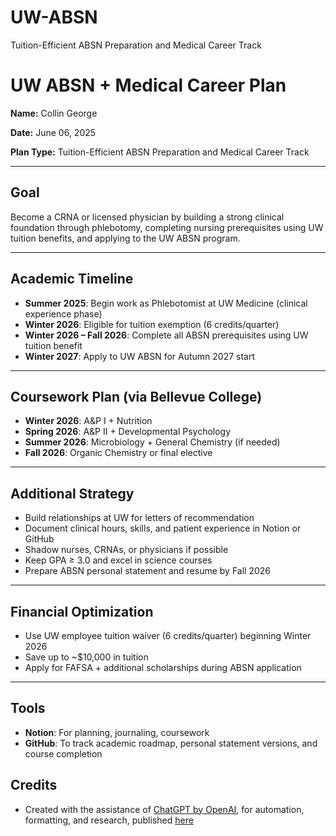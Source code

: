 # UW-ABSN
Tuition-Efficient ABSN Preparation and Medical Career Track

# UW ABSN + Medical Career Plan

**Name:** Collin George

**Date:** June 06, 2025

**Plan Type:** Tuition-Efficient ABSN Preparation and Medical Career Track

---

## Goal
Become a CRNA or licensed physician by building a strong clinical foundation through phlebotomy, completing nursing prerequisites using UW tuition benefits, and applying to the UW ABSN program.

---

## Academic Timeline

- **Summer 2025**: Begin work as Phlebotomist at UW Medicine (clinical experience phase)
- **Winter 2026**: Eligible for tuition exemption (6 credits/quarter)
- **Winter 2026 – Fall 2026**: Complete all ABSN prerequisites using UW tuition benefit
- **Winter 2027**: Apply to UW ABSN for Autumn 2027 start

---

## Coursework Plan (via Bellevue College)

- **Winter 2026**: A&P I + Nutrition
- **Spring 2026**: A&P II + Developmental Psychology
- **Summer 2026**: Microbiology + General Chemistry (if needed)
- **Fall 2026**: Organic Chemistry or final elective

---

## Additional Strategy

- Build relationships at UW for letters of recommendation
- Document clinical hours, skills, and patient experience in Notion or GitHub
- Shadow nurses, CRNAs, or physicians if possible
- Keep GPA ≥ 3.0 and excel in science courses
- Prepare ABSN personal statement and resume by Fall 2026

---

## Financial Optimization

- Use UW employee tuition waiver (6 credits/quarter) beginning Winter 2026
- Save up to ~$10,000 in tuition
- Apply for FAFSA + additional scholarships during ABSN application

---

## Tools

- **Notion**: For planning, journaling, coursework  
- **GitHub**: To track academic roadmap, personal statement versions, and course completion

## Credits
- Created with the assistance of [ChatGPT by OpenAI](https://openai.com/chatgpt), for automation, formatting, and research, published [here](https://chatgpt.com/share/68436848-a8c8-8000-a543-a6597a9c6eb7)
